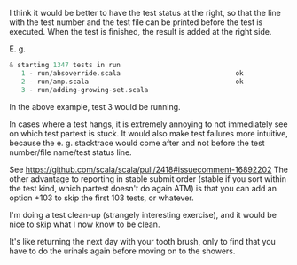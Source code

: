 I think it would be better to have the test status at the right, so that the line with the test number and the test file can be printed before the test is executed. When the test is finished, the result is added at the right side.

E. g.
```scala
& starting 1347 tests in run
   1 - run/absoverride.scala                             ok
   2 - run/amp.scala                                     ok 
   3 - run/adding-growing-set.scala                      
```
In the above example, test 3 would be running.

In cases where a test hangs, it is extremely annoying to not immediately see on which test partest is stuck.
It would also make test failures more intuitive, because the e. g. stacktrace would come after and not before the test number/file name/test status line.

See https://github.com/scala/scala/pull/2418#issuecomment-16892202
The other advantage to reporting in stable submit order (stable if you sort within the test kind, which partest doesn't do again ATM) is that you can add an option +103 to skip the first 103 tests, or whatever.

I'm doing a test clean-up (strangely interesting exercise), and it would be nice to skip what I now know to be clean.

It's like returning the next day with your tooth brush, only to find that you have to do the urinals again before moving on to the showers.
